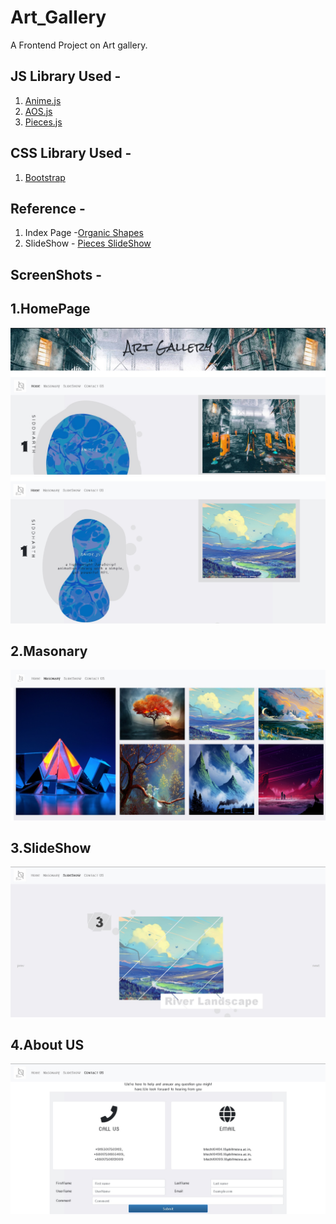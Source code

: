 # Art_Gallery

A Frontend Project on Art gallery.

## JS Library Used -
1. [Anime.js](https://animejs.com/)
2. [AOS.js](https://michalsnik.github.io/aos/)
3. [Pieces.js](https://github.com/lmgonzalves/pieces)

## CSS Library Used -
1.  [Bootstrap](https://getbootstrap.com)

## Reference -

1. Index Page -[Organic Shapes](https://tympanus.net/codrops/2017/09/19/organic-shape-morph-ideas/)
2. SlideShow - [Pieces SlideShow](https://tympanus.net/codrops/2018/02/21/animated-fragment-slideshow/)

## ScreenShots -

## 1.HomePage
![OrganicBlob](/.ss/ss1.jpg)
![OrganicBlob_OnHover](/.ss/ss2.jpg)

## 2.Masonary
![Masonary_Gallery](/.ss/ss3.jpg)

## 3.SlideShow
![Masonary_Gallery](/.ss/ss4.jpg)

## 4.About US
![Masonary_Gallery](/.ss/ss5.jpg)
